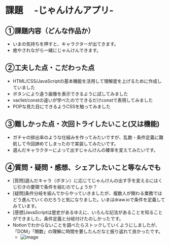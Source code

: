 # 課題　 -じゃんけんアプリ-

## ①課題内容（どんな作品か）
- いまの気持ちを押すと、キャラクターが出てきます。
- 癒やされながら一緒にじゃんけんできます。

## ②工夫した点・こだわった点
- HTML/CSS/JavaScriptの基本機能を活用して理解度を上げるために作成していました
- ボタンにより違う画像を表示できるように試してみました
- var/let/constの違いが学べたのでできるだけconstで表現してみました
- POPな見た目にできるようCSSを触ってみました

## ③難しかった点・次回トライしたいこと(又は機能)
- ガチャの排出率のような仕組みを作ってみたいですが、乱数・条件定義に難航して今回諦めてしまったので実装してみたいです。
- 選んだキャラクターによって出すじゃんけんの確率を変えてみたいです。

## ④質問・疑問・感想、シェアしたいこと等なんでも
- [質問]選んだキャラ（ボタン）に応じてじゃんけんの出す手を変えるにはくじ引きの要領で条件を組むのでしょうか？ 
- [疑問]条件分岐を組んでからやっていきましたが、複数人が関わる業務ではどう進んでいくのだろうと気になりました。いまはdraw.ioで条件を定義してみています。
- [感想]JavaScriptは歴史があるゆえに、いろんな記法があることを知ることができました。条件定義と分岐付けたのしかったです。
- Notionでわからないことを調べたらストックしていくようにしましたが、「DOM」「関数」の理解に時間を要したんだなと振り返れて良かったです。
  - ![image](https://github.com/nashiko26/kadai02/assets/32315941/f2af5a56-8d6e-415f-831e-81bc28c902a7)
